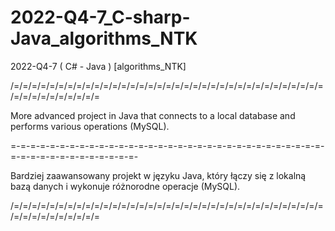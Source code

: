 # 2022-Q4-7_C-sharp-Java_algorithms_NTK
2022-Q4-7 ( C# - Java ) [algorithms_NTK]

/=/=/=/=/=/=/=/=/=/=/=/=/=/=/=/=/=/=/=/=/=/=/=/=/=/=/=/=/=/=/=/=/=/=/=/=/=/=/=/=/=/=/=/=/=

More advanced project in Java that connects to a local database and performs various operations (MySQL).

=-=-=-=-=-=-=-=-=-=-=-=-=-=-=-=-=-=-=-=-=-=-=-=-=-=-=-=-=-=-=-=-=-=-=-=-=-=-=-=-=-=-=-=-=-

Bardziej zaawansowany projekt w języku Java, który łączy się z lokalną bazą danych i wykonuje różnorodne operacje (MySQL).

/=/=/=/=/=/=/=/=/=/=/=/=/=/=/=/=/=/=/=/=/=/=/=/=/=/=/=/=/=/=/=/=/=/=/=/=/=/=/=/=/=/=/=/=/=
